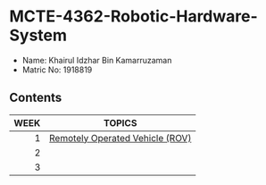 # MCTE-4362-Robotic-Hardware-System

- Name: Khairul Idzhar Bin Kamarruzaman
- Matric No: 1918819

## Contents
| WEEK | TOPICS |
|-----:|---------------|
|     1|[Remotely Operated Vehicle (ROV)](Week1/ROV.md) |
|     2|               |
|     3|               |
